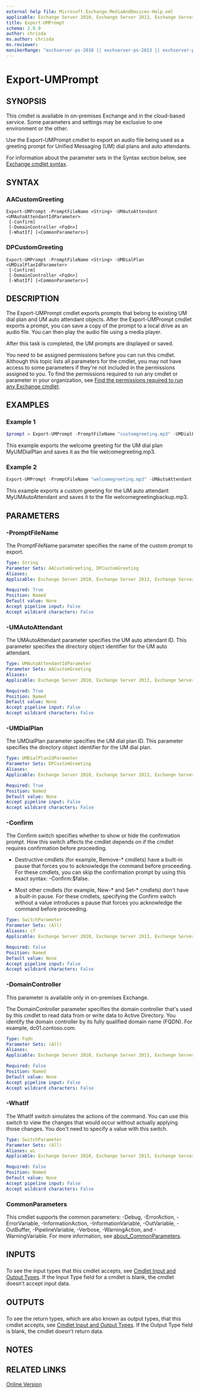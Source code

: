 ```yaml
---
external help file: Microsoft.Exchange.MediaAndDevices-Help.xml
applicable: Exchange Server 2010, Exchange Server 2013, Exchange Server 2016, Exchange Server 2019, Exchange Online
title: Export-UMPrompt
schema: 2.0.0
author: chrisda
ms.author: chrisda
ms.reviewer:
monikerRange: "exchserver-ps-2010 || exchserver-ps-2013 || exchserver-ps-2016 || exchserver-ps-2019 || exchonline-ps"
---
```


# Export-UMPrompt

## SYNOPSIS
This cmdlet is available in on-premises Exchange and in the cloud-based service. Some parameters and settings may be exclusive to one environment or the other.

Use the Export-UMPrompt cmdlet to export an audio file being used as a greeting prompt for Unified Messaging (UM) dial plans and auto attendants.

For information about the parameter sets in the Syntax section below, see [Exchange cmdlet syntax](https://docs.microsoft.com/powershell/exchange/exchange-server/exchange-cmdlet-syntax).

## SYNTAX

### AACustomGreeting
```
Export-UMPrompt -PromptFileName <String> -UMAutoAttendant <UMAutoAttendantIdParameter>
 [-Confirm]
 [-DomainController <Fqdn>]
 [-WhatIf] [<CommonParameters>]
```

### DPCustomGreeting
```
Export-UMPrompt -PromptFileName <String> -UMDialPlan <UMDialPlanIdParameter>
 [-Confirm]
 [-DomainController <Fqdn>]
 [-WhatIf] [<CommonParameters>]
```

## DESCRIPTION
The Export-UMPrompt cmdlet exports prompts that belong to existing UM dial plan and UM auto attendant objects. After the Export-UMPrompt cmdlet exports a prompt, you can save a copy of the prompt to a local drive as an audio file. You can then play the audio file using a media player.

After this task is completed, the UM prompts are displayed or saved.

You need to be assigned permissions before you can run this cmdlet. Although this topic lists all parameters for the cmdlet, you may not have access to some parameters if they're not included in the permissions assigned to you. To find the permissions required to run any cmdlet or parameter in your organization, see [Find the permissions required to run any Exchange cmdlet](https://docs.microsoft.com/powershell/exchange/exchange-server/find-exchange-cmdlet-permissions).

## EXAMPLES

### Example 1
```powershell
$prompt = Export-UMPrompt -PromptFileName "customgreeting.mp3" -UMDialPlan MyUMDialPlan; Set-Content -Path "d:\DialPlanPrompts\welcomegreeting.mp3" -Value $prompt.AudioData -Encoding Byte
```

This example exports the welcome greeting for the UM dial plan MyUMDialPlan and saves it as the file welcomegreeting.mp3.

### Example 2
```powershell
Export-UMPrompt -PromptFileName "welcomegreeting.mp3" -UMAutoAttendant MyUMAutoAttendant; Set-Content -Path "e:\UMPromptsBackup\welcomegreetingbackup.mp3" -Value $prompt.AudioData -Encoding Byte
```

This example exports a custom greeting for the UM auto attendant MyUMAutoAttendant and saves it to the file welcomegreetingbackup.mp3.

## PARAMETERS

### -PromptFileName
The PromptFileName parameter specifies the name of the custom prompt to export.

```yaml
Type: String
Parameter Sets: AACustomGreeting, DPCustomGreeting
Aliases:
Applicable: Exchange Server 2010, Exchange Server 2013, Exchange Server 2016, Exchange Server 2019, Exchange Online

Required: True
Position: Named
Default value: None
Accept pipeline input: False
Accept wildcard characters: False
```

### -UMAutoAttendant
The UMAutoAttendant parameter specifies the UM auto attendant ID. This parameter specifies the directory object identifier for the UM auto attendant.

```yaml
Type: UMAutoAttendantIdParameter
Parameter Sets: AACustomGreeting
Aliases:
Applicable: Exchange Server 2010, Exchange Server 2013, Exchange Server 2016, Exchange Server 2019, Exchange Online

Required: True
Position: Named
Default value: None
Accept pipeline input: False
Accept wildcard characters: False
```

### -UMDialPlan
The UMDialPlan parameter specifies the UM dial plan ID. This parameter specifies the directory object identifier for the UM dial plan.

```yaml
Type: UMDialPlanIdParameter
Parameter Sets: DPCustomGreeting
Aliases:
Applicable: Exchange Server 2010, Exchange Server 2013, Exchange Server 2016, Exchange Server 2019, Exchange Online

Required: True
Position: Named
Default value: None
Accept pipeline input: False
Accept wildcard characters: False
```

### -Confirm
The Confirm switch specifies whether to show or hide the confirmation prompt. How this switch affects the cmdlet depends on if the cmdlet requires confirmation before proceeding.

- Destructive cmdlets (for example, Remove-\* cmdlets) have a built-in pause that forces you to acknowledge the command before proceeding. For these cmdlets, you can skip the confirmation prompt by using this exact syntax: -Confirm:$false.

- Most other cmdlets (for example, New-\* and Set-\* cmdlets) don't have a built-in pause. For these cmdlets, specifying the Confirm switch without a value introduces a pause that forces you acknowledge the command before proceeding.

```yaml
Type: SwitchParameter
Parameter Sets: (All)
Aliases: cf
Applicable: Exchange Server 2010, Exchange Server 2013, Exchange Server 2016, Exchange Server 2019, Exchange Online

Required: False
Position: Named
Default value: None
Accept pipeline input: False
Accept wildcard characters: False
```

### -DomainController
This parameter is available only in on-premises Exchange.

The DomainController parameter specifies the domain controller that's used by this cmdlet to read data from or write data to Active Directory. You identify the domain controller by its fully qualified domain name (FQDN). For example, dc01.contoso.com.

```yaml
Type: Fqdn
Parameter Sets: (All)
Aliases:
Applicable: Exchange Server 2010, Exchange Server 2013, Exchange Server 2016, Exchange Server 2019

Required: False
Position: Named
Default value: None
Accept pipeline input: False
Accept wildcard characters: False
```

### -WhatIf
The WhatIf switch simulates the actions of the command. You can use this switch to view the changes that would occur without actually applying those changes. You don't need to specify a value with this switch.

```yaml
Type: SwitchParameter
Parameter Sets: (All)
Aliases: wi
Applicable: Exchange Server 2010, Exchange Server 2013, Exchange Server 2016, Exchange Server 2019, Exchange Online

Required: False
Position: Named
Default value: None
Accept pipeline input: False
Accept wildcard characters: False
```

### CommonParameters
This cmdlet supports the common parameters: -Debug, -ErrorAction, -ErrorVariable, -InformationAction, -InformationVariable, -OutVariable, -OutBuffer, -PipelineVariable, -Verbose, -WarningAction, and -WarningVariable. For more information, see [about_CommonParameters](https://go.microsoft.com/fwlink/p/?LinkID=113216).

## INPUTS

###  
To see the input types that this cmdlet accepts, see [Cmdlet Input and Output Types](https://go.microsoft.com/fwlink/p/?LinkId=616387). If the Input Type field for a cmdlet is blank, the cmdlet doesn't accept input data.

## OUTPUTS

###  
To see the return types, which are also known as output types, that this cmdlet accepts, see [Cmdlet Input and Output Types](https://go.microsoft.com/fwlink/p/?LinkId=616387). If the Output Type field is blank, the cmdlet doesn't return data.

## NOTES

## RELATED LINKS

[Online Version](https://technet.microsoft.com/library/4bf35665-1643-4fec-bdb5-3aa27ff9984f.aspx)
